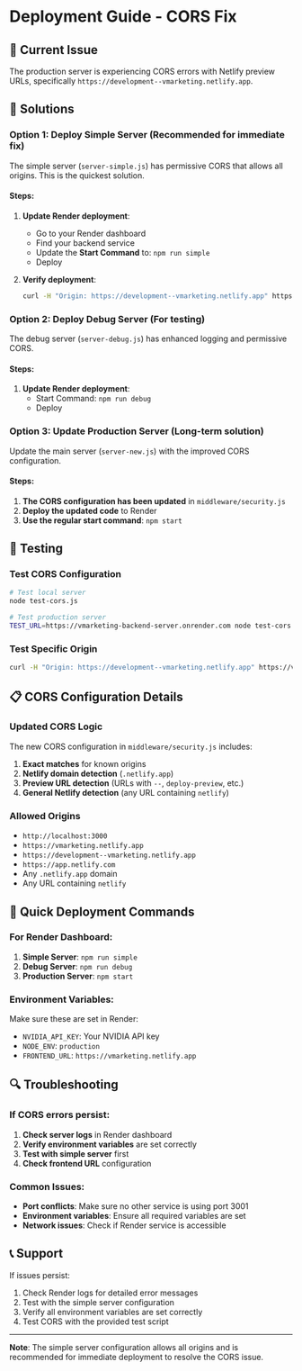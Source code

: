 # Deployment Guide - CORS Fix

## 🚨 Current Issue
The production server is experiencing CORS errors with Netlify preview URLs, specifically `https://development--vmarketing.netlify.app`.

## 🔧 Solutions

### Option 1: Deploy Simple Server (Recommended for immediate fix)

The simple server (`server-simple.js`) has permissive CORS that allows all origins. This is the quickest solution.

#### Steps:
1. **Update Render deployment**:
   - Go to your Render dashboard
   - Find your backend service
   - Update the **Start Command** to: `npm run simple`
   - Deploy

2. **Verify deployment**:
   ```bash
   curl -H "Origin: https://development--vmarketing.netlify.app" https://vmarketing-backend-server.onrender.com/api/health
   ```

### Option 2: Deploy Debug Server (For testing)

The debug server (`server-debug.js`) has enhanced logging and permissive CORS.

#### Steps:
1. **Update Render deployment**:
   - Start Command: `npm run debug`
   - Deploy

### Option 3: Update Production Server (Long-term solution)

Update the main server (`server-new.js`) with the improved CORS configuration.

#### Steps:
1. **The CORS configuration has been updated** in `middleware/security.js`
2. **Deploy the updated code** to Render
3. **Use the regular start command**: `npm start`

## 🧪 Testing

### Test CORS Configuration
```bash
# Test local server
node test-cors.js

# Test production server
TEST_URL=https://vmarketing-backend-server.onrender.com node test-cors.js
```

### Test Specific Origin
```bash
curl -H "Origin: https://development--vmarketing.netlify.app" https://vmarketing-backend-server.onrender.com/api/health
```

## 📋 CORS Configuration Details

### Updated CORS Logic
The new CORS configuration in `middleware/security.js` includes:

1. **Exact matches** for known origins
2. **Netlify domain detection** (`.netlify.app`)
3. **Preview URL detection** (URLs with `--`, `deploy-preview`, etc.)
4. **General Netlify detection** (any URL containing `netlify`)

### Allowed Origins
- `http://localhost:3000`
- `https://vmarketing.netlify.app`
- `https://development--vmarketing.netlify.app`
- `https://app.netlify.com`
- Any `.netlify.app` domain
- Any URL containing `netlify`

## 🚀 Quick Deployment Commands

### For Render Dashboard:
1. **Simple Server**: `npm run simple`
2. **Debug Server**: `npm run debug`
3. **Production Server**: `npm start`

### Environment Variables:
Make sure these are set in Render:
- `NVIDIA_API_KEY`: Your NVIDIA API key
- `NODE_ENV`: `production`
- `FRONTEND_URL`: `https://vmarketing.netlify.app`

## 🔍 Troubleshooting

### If CORS errors persist:
1. **Check server logs** in Render dashboard
2. **Verify environment variables** are set correctly
3. **Test with simple server** first
4. **Check frontend URL** configuration

### Common Issues:
- **Port conflicts**: Make sure no other service is using port 3001
- **Environment variables**: Ensure all required variables are set
- **Network issues**: Check if Render service is accessible

## 📞 Support

If issues persist:
1. Check Render logs for detailed error messages
2. Test with the simple server configuration
3. Verify all environment variables are set correctly
4. Test CORS with the provided test script

---

**Note**: The simple server configuration allows all origins and is recommended for immediate deployment to resolve the CORS issue. 